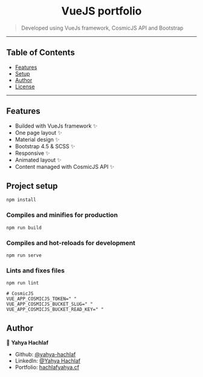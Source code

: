 <h1 align="center">VueJS portfolio</h1>

> Developed  using VueJs framework, CosmicJS API and Bootstrap

---

## Table of Contents

- [Features](#features)
- [Setup](#project-setup)
- [Author](#author)
- [License](#-license)

---

## Features
- Builded with VueJs framework ✨
- One page layout ✨
- Material design ✨
- Bootstrap 4.5 & SCSS ✨
- Responsive ✨
- Animated layout ✨
- Content managed with CosmicJS API ✨

## Project setup
```
npm install
```
### Compiles and minifies for production
```
npm run build
```
### Compiles and hot-reloads for development
```
npm run serve
```

### Lints and fixes files
```
npm run lint
```

```env
# CosmicJS 
VUE_APP_COSMICJS_TOKEN=" "
VUE_APP_COSMICJS_BUCKET_SLUG=" "
VUE_APP_COSMICJS_BUCKET_READ_KEY=" "
```

## Author

👤 **Yahya Hachlaf**

* Github: [@yahya-hachlaf](https://github.com/yahya-hachlaf)
* LinkedIn: [@Yahya Hachlaf](https://www.linkedin.com/in/yahya-hachlaf-6b13211a5/)
* Portfolio: [hachlafyahya.cf](https://hachlafyahya.cf)

